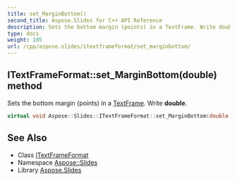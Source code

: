 ```yaml
---
title: set_MarginBottom()
second_title: Aspose.Slides for C++ API Reference
description: Sets the bottom margin (points) in a TextFrame. Write double.
type: docs
weight: 105
url: /cpp/aspose.slides/itextframeformat/set_marginbottom/
---
```

## ITextFrameFormat::set_MarginBottom(double) method


Sets the bottom margin (points) in a [TextFrame](../../textframe/). Write **double**.

```cpp
virtual void Aspose::Slides::ITextFrameFormat::set_MarginBottom(double value)=0
```

## See Also

* Class [ITextFrameFormat](./)
* Namespace [Aspose::Slides](../)
* Library [Aspose.Slides](../../)